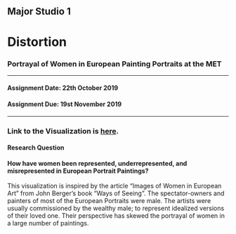 ## Major Studio 1
# Distortion
### Portrayal of Women in European Painting Portraits at the MET
---------------------------------------------------
#### Assignment Date: 22th October 2019<br/>
#### Assignment Due: 19st November 2019 <br/>
-----------------------------------------------------

### Link to the Visualization is [here](https://salonieshah.github.io/Major-Studio-1/3.Interactive/).
#### Research Question </br>
<b> How have women been represented, underrepresented, and misrepresented in European Portrait Paintings? </b> </br></br>
This visualization is inspired by the article “Images of Women in European Art” from John Berger’s book “Ways of Seeing”. The spectator-owners and painters of most of the European Portraits were male. The artists were usually commissioned by the wealthy male; to represent idealized versions of their loved one. Their perspective has skewed the portrayal of women in a large number of paintings. </br> </br>

